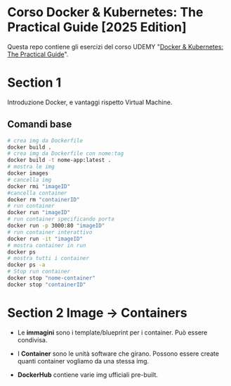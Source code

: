 # Corso Docker & Kubernetes: The Practical Guide [2025 Edition]

Questa repo contiene gli esercizi del corso UDEMY "[Docker & Kubernetes: The Practical Guide](https://www.udemy.com/course/docker-kubernetes-the-practical-guide/)".

# Section 1

Introduzione Docker, e vantaggi rispetto Virtual Machine.

## Comandi base

```bash
# crea img da Dockerfile
docker build .
# crea img da Dockerfile con nome:tag
docker build -t nome-app:latest .
# mostra le img
docker images
# cancella img
docker rmi "imageID"
#cancella container
docker rm "containerID"
# run container
docker run "imageID"
# run container specificando porta
docker run -p 3000:80 "imageID"
# run container interattivo
docker run -it "imageID"
# mostra container in run
docker ps
# mostra tutti i container
docker ps -a
# Stop run container
docker stop "nome-container"
docker stop "containerID"

```

# Section 2 Image -> Containers

- Le **immagini** sono i template/blueprint per i container.
  Può essere condivisa.
- I **Container** sono le unità software che girano. Possono essere create quanti container vogliamo da una stessa img.

- **DockerHub** contiene varie img ufficiali pre-built.
